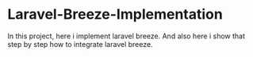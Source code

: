 # Laravel-Breeze-Implementation
 In this project, here i implement laravel breeze.  And also here i show that step by step how to integrate laravel breeze.
